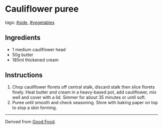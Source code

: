 # Cauliflower puree

*tags*: [#side](../tags/side), [#vegetables](../tags/vegetables)

## Ingredients

- 1 medium cauliflower head
- 50g butter
- 185ml thickened cream

## Instructions

1. Chop cauliflower florets off central stalk, discard stalk then slice florets finely. Heat butter and cream in a heavy-based pot, add cauliflower, mix well and cover with a lid. Simmer for about 35 minutes or until soft.
2. Puree until smooth and check seasoning. Store with baking paper on top to stop a skin forming. 

---

Derived from [Good Food](https://www.goodfood.com.au/recipes/cauliflower-puree-20130715-2pzkp).
